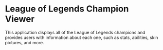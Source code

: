 # League of Legends Champion Viewer
This application displays all of the League of Legends champions and provides users with information about each one, such as stats, abilities, skin pictures, and more. 

